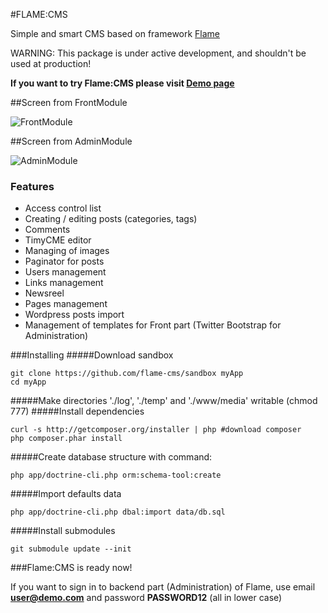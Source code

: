 #FLAME:CMS

Simple and smart CMS based on framework [Flame](https://github.com/flame-org/Framework)

WARNING: This package is under active development, and shouldn't be used at production!

**If you want to try Flame:CMS please visit [Demo page](http://flame.jsifalda.name/)**

##Screen from FrontModule

![FrontModule](http://projects.jsifalda.name/flame/screens/front_module.png "FrontModule")

##Screen from AdminModule

![AdminModule](http://projects.jsifalda.name/flame/screens/admin_module.png "AdminModule")

### Features
* Access control list
* Creating / editing posts (categories, tags)
* Comments
* TimyCME editor
* Managing of images
* Paginator for posts
* Users management
* Links management
* Newsreel
* Pages management
* Wordpress posts import
* Management of templates for Front part (Twitter Bootstrap for Administration)

###Installing
#####Download sandbox

	git clone https://github.com/flame-cms/sandbox myApp
	cd myApp

#####Make directories './log', './temp' and './www/media' writable (chmod 777)
#####Install dependencies

	curl -s http://getcomposer.org/installer | php #download composer
	php composer.phar install

#####Create database structure with command:

	php app/doctrine-cli.php orm:schema-tool:create

#####Import defaults data

	php app/doctrine-cli.php dbal:import data/db.sql

#####Install submodules

	git submodule update --init

###Flame:CMS is ready now!

If you want to sign in to backend part (Administration) of Flame, use email **user@demo.com** and password **PASSWORD12** (all in lower case)

